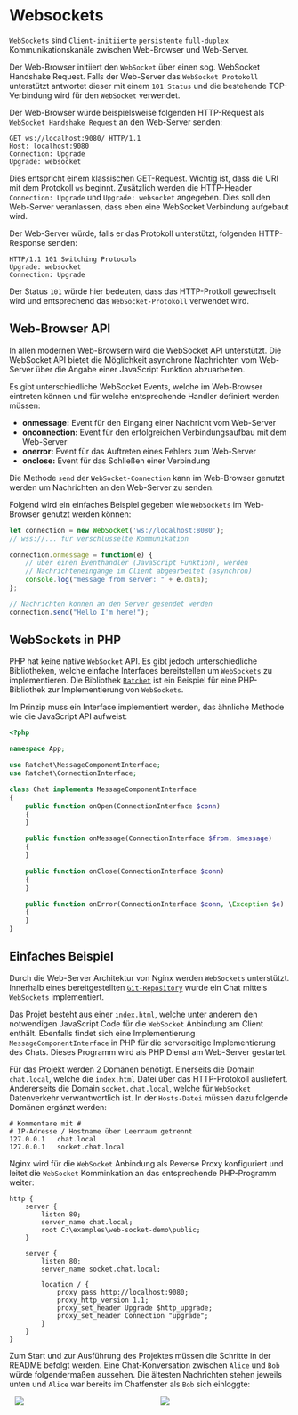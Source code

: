 # Websockets

`WebSockets` sind `Client-initiierte` `persistente` `full-duplex` Kommunikationskanäle zwischen Web-Browser und Web-Server.

Der Web-Browser initiiert den `WebSocket` über einen sog. WebSocket Handshake Request. Falls der Web-Server das `WebSocket Protokoll` unterstützt antwortet dieser mit einem `101 Status` und die bestehende TCP-Verbindung wird für den `WebSocket` verwendet.

Der Web-Browser würde beispielsweise folgenden HTTP-Request als `WebSocket Handshake Request` an den Web-Server senden:

```
GET ws://localhost:9080/ HTTP/1.1
Host: localhost:9080
Connection: Upgrade
Upgrade: websocket
```

Dies entspricht einem klassischen GET-Request. Wichtig ist, dass die URI mit dem Protokoll `ws` beginnt. Zusätzlich werden die HTTP-Header `Connection: Upgrade` und `Upgrade: websocket` angegeben. Dies soll den Web-Server veranlassen, dass eben eine WebSocket Verbindung aufgebaut wird.

Der Web-Server würde, falls er das Protokoll unterstützt, folgenden HTTP-Response senden:

```
HTTP/1.1 101 Switching Protocols
Upgrade: websocket
Connection: Upgrade
```

Der Status `101` würde hier bedeuten, dass das HTTP-Protkoll gewechselt wird und entsprechend das `WebSocket-Protokoll` verwendet wird.

## Web-Browser API

In allen modernen Web-Browsern wird die WebSocket API unterstützt. Die WebSocket API bietet die Möglichkeit asynchrone Nachrichten vom Web-Server über die Angabe einer JavaScript Funktion abzuarbeiten.

Es gibt unterschiedliche WebSocket Events, welche im Web-Browser eintreten können und für welche entsprechende Handler definiert werden müssen:

 - **onmessage:** Event für den Eingang einer Nachricht vom Web-Server
 - **onconnection:** Event für den erfolgreichen Verbindungsaufbau mit dem Web-Server
 - **onerror:** Event für das Auftreten eines Fehlers zum Web-Server
 - **onclose:** Event für das Schließen einer Verbindung

Die Methode `send` der `WebSocket-Connection` kann im Web-Browser genutzt werden um Nachrichten an den Web-Server zu senden.

Folgend wird ein einfaches Beispiel gegeben wie `WebSockets` im Web-Browser genutzt werden können:

```JavaScript
let connection = new WebSocket('ws://localhost:8080'); 
// wss://... für verschlüsselte Kommunikation

connection.onmessage = function(e) {
    // über einen Eventhandler (JavaScript Funktion), werden
    // Nachrichteneingänge im Client abgearbeitet (asynchron)
    console.log("message from server: " + e.data);
};

// Nachrichten können an den Server gesendet werden
connection.send("Hello I'm here!");
```

## WebSockets in PHP

PHP hat keine native `WebSocket` API. Es gibt jedoch unterschiedliche Bibliotheken, welche einfache Interfaces bereitstellen um `WebSockets` zu implementieren. Die Bibliothek [`Ratchet`](http://socketo.me/) ist ein Beispiel für eine PHP-Bibliothek zur Implementierung von `WebSockets`.

Im Prinzip muss ein Interface implementiert werden, das ähnliche Methode wie die JavaScript API aufweist:

```php
<?php

namespace App;

use Ratchet\MessageComponentInterface;
use Ratchet\ConnectionInterface;

class Chat implements MessageComponentInterface
{
    public function onOpen(ConnectionInterface $conn)
    {
    }

    public function onMessage(ConnectionInterface $from, $message)
    {
    }

    public function onClose(ConnectionInterface $conn)
    {
    }

    public function onError(ConnectionInterface $conn, \Exception $e)
    {
    }
}
```

## Einfaches Beispiel

Durch die Web-Server Architektur von Nginx werden `WebSockets` unterstützt. Innerhalb eines bereitgestellten [`Git-Repository`](https://github.com/stefanhuber/simple-websocket-demo) wurde ein Chat mittels `WebSockets` implementiert.

Das Projet besteht aus einer `index.html`, welche unter anderem den notwendigen JavaScript Code für die `WebSocket` Anbindung am Client enthält. Ebenfalls findet sich eine Implementierung `MessageComponentInterface` in PHP für die serverseitige Implementierung des Chats. Dieses Programm wird als PHP Dienst am Web-Server gestartet.

Für das Projekt werden 2 Domänen benötigt. Einerseits die Domain `chat.local`, welche die `index.html` Datei über das HTTP-Protokoll ausliefert. Andererseits die Domain `socket.chat.local`, welche für `WebSocket` Datenverkehr verwantwortlich ist. In der `Hosts-Datei` müssen dazu folgende Domänen ergänzt werden:

```
# Kommentare mit #
# IP-Adresse / Hostname über Leerraum getrennt
127.0.0.1   chat.local
127.0.0.1   socket.chat.local
```

Nginx wird für die `WebSocket` Anbindung als Reverse Proxy konfiguriert und leitet die `WebSocket` Komminkation an das entsprechende PHP-Programm weiter:

```
http {
    server {
		listen 80;
		server_name chat.local;
		root C:\examples\web-socket-demo\public;
	}
	
	server {
		listen 80;
		server_name socket.chat.local;
	
		location / {
			proxy_pass http://localhost:9080;
			proxy_http_version 1.1;
			proxy_set_header Upgrade $http_upgrade;
			proxy_set_header Connection "upgrade";
		}	
	}
}
```

Zum Start und zur Ausführung des Projektes müssen die Schritte in der README befolgt werden. Eine Chat-Konversation zwischen `Alice` und `Bob` würde folgendermaßen aussehen. Die ältesten Nachrichten stehen jeweils unten und `Alice` war bereits im Chatfenster als `Bob` sich einloggte:

<div style="display:flex">
    <img style="flex: 50% 0 0; margin:0 10px; max-width:50%;" src="../images/websocket-chat-01.png">
    <img style="flex: 50% 0 0; margin:0 10px max-width:50%;" src="../images/websocket-chat-02.png">
</div>
